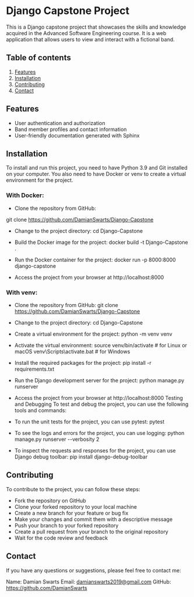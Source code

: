 # Django Capstone Project

This is a Django capstone project that showcases the skills and knowledge acquired in the Advanced Software Engineering course. It is a web application that allows users to view and interact with a fictional band.

## Table of contents
1. [Features](#features)
2. [Installation](#installation)
3. [Contributing](#contributing)
4. [Contact](#contact)

## Features

- User authentication and authorization
- Band member profiles and contact information
- User-friendly documentation generated with Sphinx

## Installation

To install and run this project, you need to have Python 3.9 and Git installed on your computer. You also need to have Docker or venv to create a virtual environment for the project.

### With Docker:

- Clone the repository from GitHub:

git clone https://github.com/DamianSwarts/Django-Capstone

- Change to the project directory:
cd Django-Capstone

- Build the Docker image for the project:
docker build -t Django-Capstone .

- Run the Docker container for the project:
docker run -p 8000:8000 django-capstone

- Access the project from your browser at http://localhost:8000

### With venv:

- Clone the repository from GitHub:
git clone https://github.com/DamianSwarts/Django-Capstone

- Change to the project directory:
cd Django-Capstone

- Create a virtual environment for the project:
python -m venv venv

- Activate the virtual environment:
source venv/bin/activate # for Linux or macOS
venv\Scripts\activate.bat # for Windows

- Install the required packages for the project:
pip install -r requirements.txt

- Run the Django development server for the project:
python manage.py runserver

- Access the project from your browser at http://localhost:8000
Testing and Debugging
To test and debug the project, you can use the following tools and commands:

- To run the unit tests for the project, you can use pytest:
pytest

- To see the logs and errors for the project, you can use logging:
python manage.py runserver --verbosity 2

- To inspect the requests and responses for the project, you can use Django debug toolbar:
pip install django-debug-toolbar

## Contributing
To contribute to the project, you can follow these steps:

- Fork the repository on GitHub
- Clone your forked repository to your local machine
- Create a new branch for your feature or bug fix
- Make your changes and commit them with a descriptive message
- Push your branch to your forked repository
- Create a pull request from your branch to the original repository
- Wait for the code review and feedback

## Contact
If you have any questions or suggestions, please feel free to contact me:

Name: Damian Swarts
Email: damianswarts2019@gmail.com
GitHub: https://github.com/DamianSwarts
